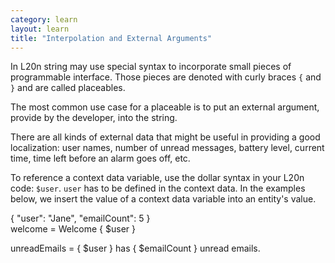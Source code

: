 ```yaml
---
category: learn
layout: learn
title: "Interpolation and External Arguments"
---
```


<section class="clearfix">
	<div class="left">
		<p>In L20n string may use special syntax to incorporate small pieces of
    programmable interface. Those pieces are denoted with curly braces
    <code>{</code> and <code>}</code> and are called placeables.</p>
    <p>The most common use case for a placeable is to put an external argument,
    provide by the developer, into the string.</p>
    <p>There are all kinds of external data that might be useful in providing a
    good localization: user names, number of unread messages, battery level,
    current time, time left before an alarm goes off, etc.</p>
    <p>To reference a context data variable, use the dollar syntax in your L20n code: <code>$user</code>. <code>user</code> has to be defined in the context data.  In the examples below, we insert the value of a context data variable into an entity's value.</p>
	</div>
  <div class="right">
    <div class="editor dataEditor height5"
      id="dataEditor1"
      data-source="sourceEditor1"
      data-ctxdata="dataEditor1"
      data-output="output1"
    >{
  "user": "Jane",
  "emailCount": 5
}
    </div>
		<div class="editor sourceEditor height5"
		  id="sourceEditor1"
		  data-source="sourceEditor1"
      data-ctxdata="dataEditor1"
		  data-output="output1"
		>welcome = Welcome { $user }

unreadEmails = { $user } has { $emailCount } unread emails.
		</div>
		<dl id="output1">
		</dl>
	</div>
</section>
